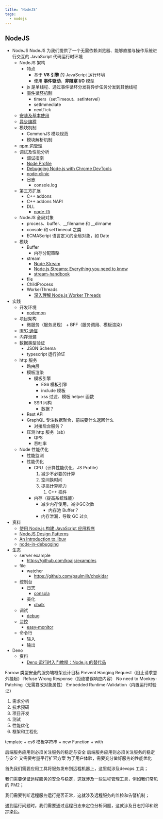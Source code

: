 ```yaml
---
title: 'NodeJS'
tags:
  - nodejs
---
```

## NodeJS

- NodeJS
  NodeJS 为我们提供了一个无需依赖浏览器、能够直接与操作系统进行交互的 JavaScript 代码运行时环境
  - NodeJS 架构
    - 特点
      - 基于 **V8 引擎** 的 JavaScript 运行环境
      - 使用 **事件驱动**，**非阻塞 I/O** 模型
    - js 是单线程、通过事件循环分发将异步任务分发到其他线程
    - [事件循环机制](./Node%20Event%20Loop.md)
      - timers（setTimeout、setIntervel）
      - setImmediate
      - nextTick
  - [安装及基本使用](./安装及基本使用.md)
  - [异步编程](../JavaScript/JavaScript%20异步编程.md)
  - 模块机制
    - CommonJS 模块规范
    - 模块解析机制
  - [npm 包管理](./npm.md)
  - 调试及性能分析
    - [调试指南](https://nodejs.org/zh-cn/docs/guides/debugging-getting-started/)
    - [Node Profile](https://nodejs.org/zh-cn/docs/guides/simple-profiling/)
    - [Debugging Node.js with Chrome DevTools](https://medium.com/@paul_irish/debugging-node-js-nightlies-with-chrome-devtools-7c4a1b95ae27)
    - [node-clinic](https://github.com/clinicjs/node-clinic)
    - 日志
      - console.log
  - 第三方扩展
    - C++ addons
    - C++ addons NAPI
    - DLL
      - [node-ffi](https://github.com/node-ffi/node-ffi)
  - NodeJS 全局对象
    - process、buffer、__filename 和 __dirname
    - console 和 setTimeout 之类
    - ECMAScript 语言定义的全局对象，如 Date
  - 模块
    - Buffer
      - 内存分配策略
    - stream
      - [Node Stream](https://github.com/zoubin/streamify-your-node-program/blob/master/README.md)
      - [Node.js Streams: Everything you need to know](https://www.freecodecamp.org/news/node-js-streams-everything-you-need-to-know-c9141306be93/)
      - [stream-handbook](https://github.com/substack/stream-handbook)
    - file
    - ChildProcess
    - WorkerThreads
      - [深入理解 Node.js Worker Threads](https://zhuanlan.zhihu.com/p/167920353)
- 实践
  - 开发环境
    - [nodemon](https://github.com/remy/nodemon)
  - 项目架构
    - 微服务（服务发现） + BFF（服务调用、模板渲染）
  - [RPC 通信](./RPC%20通信.md)
  - 内存泄漏
  - 数据类型验证
    - JSON Schema
    - typescript 运行验证
  - http 服务
    - 路由层
    - 模板渲染
      - 模板引擎
        - ES6 模板引擎
        - include 模板
        - xss 过滤、模板 helper 函数
      - SSR 同构
        - 数据？
    - Rest API
    - GraphQL 专注数据聚合，前端要什么返回什么
      - 对接后台服务？
    - 压测 http 服务（ab）
        - QPS
        - 吞吐率
  - Node 性能优化
    - 性能监测
    - 性能优化
      - CPU（计算性能优化、JS Profile）
        1. 减少不必要的计算
        2. 空间换时间
        3. 提高计算能力
           1. C++ 插件
      - 内存（提高系统性能）
        - 减少内存使用，减少GC次数
          - 内存池 Buffer？
        - 内存泄漏，导致 GC 过久
- 资料
  - [使用 Node.js 构建 JavaScript 应用程序](https://docs.microsoft.com/zh-cn/learn/paths/build-javascript-applications-nodejs/)
  - [NodeJS Design Patterns](https://www.packtpub.com/mapt/book/web-development/9781783287314)
  - [An Introduction to libuv](http://nikhilm.github.io/uvbook/)
  - [node-in-debugging](https://github.com/nswbmw/node-in-debugging)
- 生态
  - server example
    - https://github.com/koajs/examples
  - file
    - watcher
      - https://github.com/paulmillr/chokidar
  - 控制台
    - 日志 
      - [consola](https://github.com/unjs/consola)
    - 美化
      - [chalk](https://github.com/chalk/chalk)
  - 调试
    - [debug](https://github.com/visionmedia/debug)
  - 监控
    - [easy-monitor](https://github.com/hyj1991/easy-monitor)
  - 命令行
    - 输入
    - 输出
- Deno
  - 资料
    - [Deno 运行时入门教程：Node.js 的替代品](https://www.ruanyifeng.com/blog/2020/01/deno-intro.html)


Farrow
类型安全的服务端框架设计目标
Prevent Hanging Request（阻止请求意外挂起）
Refuse Wrong Response（拒绝错误响应内容）
No need to Monkey-Patching（无需篡改对象属性）
Embedded Runtime-Validation（内置运行时验证）




1. 需求分析
2. 技术预研
3. 项目开发
4. 测试
5. 性能优化
6. 框架和工程化


template + es6 模板字符串 + new Function + with

后端服务应用则必须关注服务的稳定与安全
后端服务应用则必须关注服务的稳定与安全
又需要考量平行扩容方案
为了用户体验，需要充分做好服务的性能优化

首先我们需要应用工具将服务发布到远程机器上，这里就涉及devops 工具；

我们需要保证远程服务的安全与稳定，这就涉及一些进程管理工具，例如我们常见的 PM2；

我们需要判断远程服务运行是否正常，这就涉及远程服务的监控和告警机制；

遇到运行问题时，我们需要通过远程日志来定位分析问题，这就涉及日志打印和跟踪染色。
